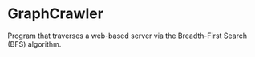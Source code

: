 # GraphCrawler
Program that traverses a web-based server via the Breadth-First Search (BFS) algorithm.
